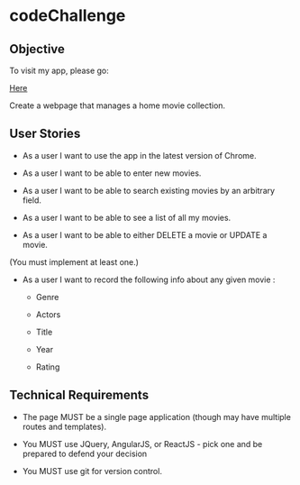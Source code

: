 # codeChallenge

## Objective

To visit my app, please go: 

<a href="/https://obscure-lake-50234.herokuapp.com">Here</a>



Create a webpage that manages a home movie collection.



## User Stories



- As a user I want to use the app in the latest version of Chrome.

- As a user I want to be able to enter new movies.

- As a user I want to be able to search existing movies by an arbitrary field.

- As a user I want to be able to see a list of all my movies.

- As a user I want to be able to either DELETE a movie or UPDATE a movie.

 (You must implement at least one.)

- As a user I want to record the following info about any given movie :

   - Genre

   - Actors

   - Title

   - Year

   - Rating



## Technical Requirements



- The page MUST be a single page application (though may have multiple routes and templates).

- You MUST use JQuery, AngularJS, or ReactJS - pick one and be prepared to defend your decision

- You MUST use git for version control.